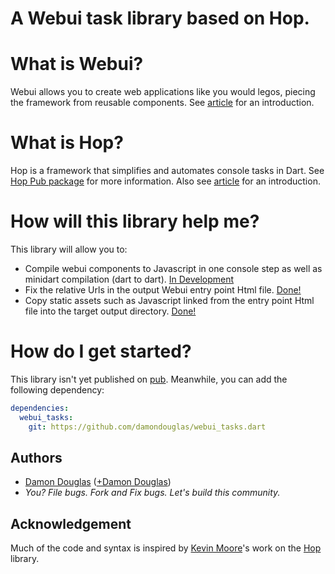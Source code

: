 A Webui task library based on Hop.
==================================

# What is Webui?

Webui allows you to create web applications like you would legos, piecing the framework from reusable components.
See [article](http://www.dartlang.org/articles/web-ui/) for an introduction.

# What is Hop?

Hop is a framework that simplifies and automates console tasks in Dart.  See [Hop Pub package](http://pub.dartlang.org/packages/hop) for more information.  Also see [article](https://github.com/kevmoo/bot.dart/wiki/Using-Hop%2C-Part-1%3A-Building-and-Running-Your-First-Hop-Task-Application) for an introduction.

# How will this library help me?

This library will allow you to:
* Compile webui components to Javascript in one console step as well as minidart compilation (dart to dart). [In Development](https://github.com/damondouglas/webui_tasks.dart/issues/milestones)
* Fix the relative Urls in the output Webui entry point Html file. [Done!](https://github.com/damondouglas/webui_tasks.dart/issues/5)
* Copy static assets such as Javascript linked from the entry point Html file into the target output directory. [Done!](https://github.com/damondouglas/webui_tasks.dart/issues/4)

# How do I get started?

This library isn't yet published on [pub](http://http://pub.dartlang.org/).  Meanwhile, you can add the following dependency:

```yaml
dependencies:
  webui_tasks:
    git: https://github.com/damondouglas/webui_tasks.dart
```

## Authors
 * [Damon Douglas](https://github.com/damondouglas) ([+Damon Douglas](https://plus.google.com/u/0/108940381045821372455/))
 * _You? File bugs. Fork and Fix bugs. Let's build this community._

## Acknowledgement
Much of the code and syntax is inspired by [Kevin Moore](https://github.com/kevmoo)'s work on the [Hop](https://github.com/kevmoo/hop.dart) library.
